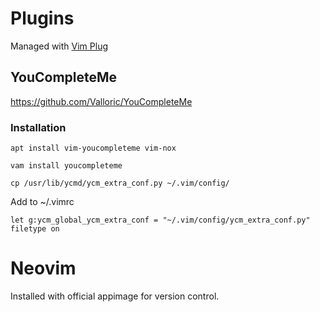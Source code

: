 # Plugins

Managed with [Vim Plug](https://github.com/junegunn/vim-plug)

## YouCompleteMe
https://github.com/Valloric/YouCompleteMe

### Installation
`apt install vim-youcompleteme vim-nox`

`vam install youcompleteme`

`cp /usr/lib/ycmd/ycm_extra_conf.py ~/.vim/config/`

Add to ~/.vimrc
```
let g:ycm_global_ycm_extra_conf = "~/.vim/config/ycm_extra_conf.py"
filetype on
```

# Neovim
Installed with official appimage for version control.

